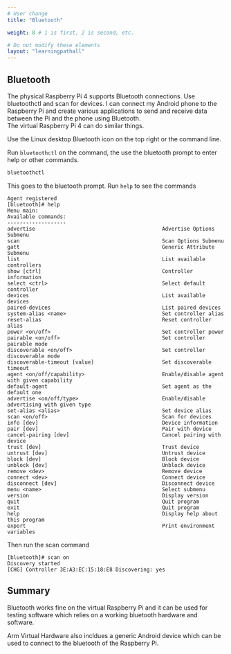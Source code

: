 ```yaml
---
# User change
title: "Bluetooth"

weight: 8 # 1 is first, 2 is second, etc.

# Do not modify these elements
layout: "learningpathall"
---
```


## Bluetooth
							
The physical Raspberry Pi 4 supports Bluetooth connections. Use bluetoothctl and scan for devices. I can connect my Android phone to the Raspberry Pi and create various applications to send and receive data between the Pi and the phone using Bluetooth.				
The virtual Raspberry Pi 4 can do similar things.

Use the Linux desktop Bluetooth icon on the top right or the command line.

Run `bluetoothctl` on the command, the use the bluetooth prompt to enter help or other commands.

```bash
bluetoothctl 
```

This goes to the bluetooth prompt. Run `help` to see the commands

```console
Agent registered
[bluetooth]# help
Menu main:
Available commands:
-------------------
advertise                                         Advertise Options Submenu
scan                                              Scan Options Submenu
gatt                                              Generic Attribute Submenu
list                                              List available controllers
show [ctrl]                                       Controller information
select <ctrl>                                     Select default controller
devices                                           List available devices
paired-devices                                    List paired devices
system-alias <name>                               Set controller alias
reset-alias                                       Reset controller alias
power <on/off>                                    Set controller power
pairable <on/off>                                 Set controller pairable mode
discoverable <on/off>                             Set controller discoverable mode
discoverable-timeout [value]                      Set discoverable timeout
agent <on/off/capability>                         Enable/disable agent with given capability
default-agent                                     Set agent as the default one
advertise <on/off/type>                           Enable/disable advertising with given type
set-alias <alias>                                 Set device alias
scan <on/off>                                     Scan for devices
info [dev]                                        Device information
pair [dev]                                        Pair with device
cancel-pairing [dev]                              Cancel pairing with device
trust [dev]                                       Trust device
untrust [dev]                                     Untrust device
block [dev]                                       Block device
unblock [dev]                                     Unblock device
remove <dev>                                      Remove device
connect <dev>                                     Connect device
disconnect [dev]                                  Disconnect device
menu <name>                                       Select submenu
version                                           Display version
quit                                              Quit program
exit                                              Quit program
help                                              Display help about this program
export                                            Print environment variables
```

Then run the scan command

```console
[bluetooth]# scan on 
Discovery started
[CHG] Controller 3E:A3:EC:15:18:E8 Discovering: yes
```

					
## Summary
					
Bluetooth works fine on the virtual Raspberry Pi and it can be used for testing software which relies on a working bluetooth hardware and software. 

Arm Virtual Hardware also incldues a generic Android device which can be used to connect to the bluetooth of the Raspberry Pi. 


